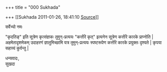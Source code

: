 +++
title = "000 Sukhada"

+++
[[Sukhada	2011-01-26, 18:41:10 [Source](https://groups.google.com/g/bvparishat/c/LZjX7NPt6_w)]]



सर्वेभ्यो नमः  
  
"कृदतिङ्" इति सूत्रेण कृत्संज्ञकः तुमुन्-प्रत्ययः "कर्त्तरि कृत्" इत्यनेन सूत्रेण कर्त्तरि कारके प्राप्नोति \| अहमेतादृशमेकम् उदाहरणं ज्ञातुमिच्छामि यत्र तुमुन्-प्रत्ययः स्पष्टरूपेण कर्त्तरि कारके प्रयुक्तः दृश्यते \| कृपया सहाय्यं कुर्वन्तु \|  
  
धन्यवादः,  
सुखदा  

